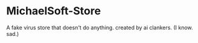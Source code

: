 # MichaelSoft-Store
A fake virus store that doesn't do anything. created by ai clankers. (I know. sad.)
